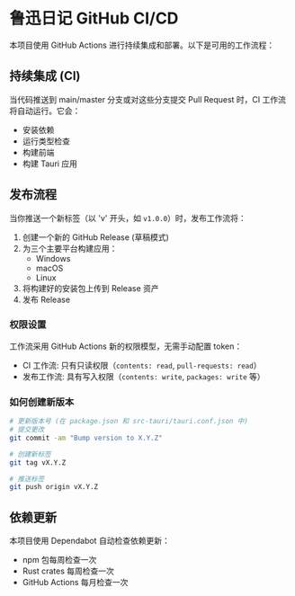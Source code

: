 # 鲁迅日记 GitHub CI/CD

本项目使用 GitHub Actions 进行持续集成和部署。以下是可用的工作流程：

## 持续集成 (CI)

当代码推送到 main/master 分支或对这些分支提交 Pull Request 时，CI 工作流将自动运行。它会：

- 安装依赖
- 运行类型检查
- 构建前端
- 构建 Tauri 应用

## 发布流程

当你推送一个新标签（以 'v' 开头，如 `v1.0.0`）时，发布工作流将：

1. 创建一个新的 GitHub Release (草稿模式)
2. 为三个主要平台构建应用：
   - Windows
   - macOS
   - Linux
3. 将构建好的安装包上传到 Release 资产
4. 发布 Release

### 权限设置

工作流采用 GitHub Actions 新的权限模型，无需手动配置 token：

- CI 工作流: 只有只读权限（`contents: read`, `pull-requests: read`）
- 发布工作流: 具有写入权限（`contents: write`, `packages: write` 等）

### 如何创建新版本

```bash
# 更新版本号 (在 package.json 和 src-tauri/tauri.conf.json 中)
# 提交更改
git commit -am "Bump version to X.Y.Z"

# 创建新标签
git tag vX.Y.Z

# 推送标签
git push origin vX.Y.Z
```

## 依赖更新

本项目使用 Dependabot 自动检查依赖更新：

- npm 包每周检查一次
- Rust crates 每周检查一次
- GitHub Actions 每月检查一次 
